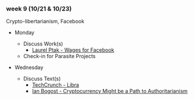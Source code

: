 ### week 9 (10/21 & 10/23)

Crypto-libertarianism, Facebook

+ Monday
  + Discuss Work(s)
    + [Laurel Ptak - Wages for Facebook](http://wagesforfacebook.com/)
  + Check-in for Parasite Projects

+ Wednesday
  + Discuss Text(s)
    + [TechCrunch - Libra](https://techcrunch.com/video/how-to-buy-facebook-cryptocurrency/)
    + [Ian Bogost - Cryptocurrency Might be a Path to Authoritarianism](https://www.theatlantic.com/technology/archive/2017/05/blockchain-of-command/528543/)
